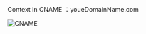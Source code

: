 Context in CNAME ：youeDomainName.com

![CNAME](http://upload-images.jianshu.io/upload_images/3235837-f26fc95889cab893.png?imageMogr2/auto-orient/strip%7CimageView2/2/w/1240)